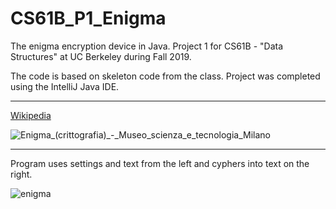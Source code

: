 # CS61B_P1_Enigma
The enigma encryption device in Java. Project 1 for CS61B - "Data Structures" at UC Berkeley during Fall 2019.

The code is based on skeleton code from the class. Project was completed using the IntelliJ Java IDE.

---
[Wikipedia](https://en.wikipedia.org/wiki/Enigma_machine)

![Enigma_(crittografia)_-_Museo_scienza_e_tecnologia_Milano](https://user-images.githubusercontent.com/54779918/83333026-d7f65900-a29e-11ea-8d88-3c62789dbb1e.jpg)

---
Program uses settings and text from the left and cyphers into text on the right.

![enigma](https://user-images.githubusercontent.com/54779918/83333220-bc3f8280-a29f-11ea-9d61-22a73125fcfe.png)
